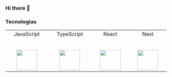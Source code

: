 ### Hi there 👋

### Tecnologias

<table>
  <tr valign="top">
    <td width="14.28%" align="center">
      <span>JavaScript</span><br><br><br>
      <img height="64px" src="https://cdn.svgporn.com/logos/javascript.svg">
    </td>
    <td width="14.28%" align="center">
      <span>TypeScript</span><br><br><br>
      <img height="64px" src="https://miro.medium.com/max/816/1*mn6bOs7s6Qbao15PMNRyOA.png">
    </td>
    <td width="14.28%" align="center">
      <span>React</span><br><br><br>
      <img height="64px" src="https://cdn.svgporn.com/logos/react.svg">
    </td>
    <td width="14.28%" align="center">
      <span>Next</span><br><br><br>
      <img height="64px" src="https://cdn.svgporn.com/logos/nextjs.svg">
    </td>
  </tr>
</table>

